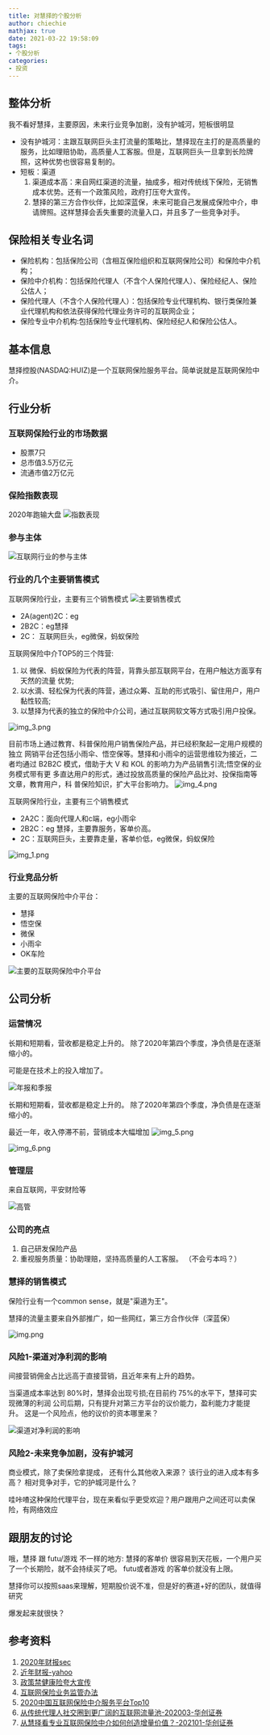 ```yaml
---
title: 对慧择的个股分析
author: chiechie
mathjax: true
date: 2021-03-22 19:58:09
tags: 
- 个股分析
categories: 
- 投资
---
```



## 整体分析

我不看好慧择，主要原因，未来行业竞争加剧，没有护城河，短板很明显
- 没有护城河：主跟互联网巨头主打流量的策略比，慧择现在主打的是高质量的服务，比如理赔协助，高质量人工客服。但是，互联网巨头一旦拿到长险牌照，这种优势也很容易复制的。
- 短板：渠道
    1. 渠道成本高：来自网红渠道的流量，抽成多，相对传统线下保险，无销售成本优势。还有一个政策风险，政府打压夸大宣传。
    2. 慧择的第三方合作伙伴，比如深蓝保，未来可能自己发展成保险中介，申请牌照。这样慧择会丢失重要的流量入口，并且多了一些竞争对手。
    

## 保险相关专业名词

- 保险机构：包括保险公司（含相互保险组织和互联网保险公司）和保险中介机构；
- 保险中介机构：包括保险代理人（不含个人保险代理人）、保险经纪人、保险公估人；
- 保险代理人（不含个人保险代理人）：包括保险专业代理机构、银行类保险兼业代理机构和依法获得保险代理业务许可的互联网企业；
- 保险专业中介机构:包括保险专业代理机构、保险经纪人和保险公估人。



## 基本信息

慧择控股(NASDAQ:HUIZ)是一个互联网保险服务平台。简单说就是互联网保险中介。


## 行业分析

### 互联网保险行业的市场数据

- 股票7只
- 总市值3.5万亿元
- 流通市值2万亿元

### 保险指数表现

2020年跑输大盘
![指数表现](zhishu.png)

### 参与主体
![互联网行业的参与主体](canyuzhuti.png)

### 行业的几个主要销售模式


互联网保险行业，主要有三个销售模式
![主要销售模式](xiaoshoumoshi.png)

- 2A(agent)2C：eg
- 2B2C：eg慧择
- 2C： 互联网巨头，eg微保，蚂蚁保险


互联网保险中介TOP5的三个阵营:

1) 以 微保、蚂蚁保险为代表的阵营，背靠头部互联网平台，在用户触达方面享有天然的流量 优势;
2) 以水滴、轻松保为代表的阵营，通过众筹、互助的形式吸引、留住用户，用户 黏性较高;
3) 以慧择为代表的独立的保险中介公司，通过互联网软文等方式吸引用户投保。

![img_3.png](img_3.png)

目前市场上通过教育、科普保险用户销售保险产品，并已经积聚起一定用户规模的独立 网销平台还包括小雨伞、悟空保等。慧择和小雨伞的运营思维较为接近，二者均通过 B2B2C 模式，借助于大 V 和 KOL 的影响力为产品销售引流;悟空保的业务模式带有更 多直达用户的形式，通过投放高质量的保险产品比对、投保指南等文章，教育用户，科 普保险知识，扩大平台影响力。
![img_4.png](img_4.png)


互联网保险行业，主要有三个销售模式

- 2A2C：面向代理人和c端，eg小雨伞
- 2B2C：eg 慧择，主要靠服务，客单价高。
- 2C：互联网巨头，主要靠走量，客单价低，eg微保，蚂蚁保险

![img_1.png](img_1.png)


### 行业竞品分析

主要的互联网保险中介平台：

- 慧择
- 悟空保
- 微保
- 小雨伞
- OK车险

![主要的互联网保险中介平台](img_2.png)


## 公司分析

### 运营情况

长期和短期看，营收都是稳定上升的。
除了2020年第四个季度，净负债是在逐渐缩小的。

可能是在技术上的投入增加了。


![年报和季报](jibao.png)

长期和短期看，营收都是稳定上升的。
除了2020年第四个季度，净负债是在逐渐缩小的。


最近一年，收入停滞不前，营销成本大幅增加
![img_5.png](img_5.png)

![img_6.png](img_6.png)


### 管理层

来自互联网，平安财险等

![高管](gaoguan.png)


### 公司的亮点

1. 自己研发保险产品
2. 重视服务质量：协助理赔，坚持高质量的人工客服。
（不会亏本吗？）



### 慧择的销售模式

保险行业有一个common sense，就是"渠道为王"。

慧择的流量主要来自外部推广，如一些网红，第三方合作伙伴（深蓝保）

![img.png](img.png)


### 风险1-渠道对净利润的影响

间接营销佣金占比远高于直接营销，且近年来有上升的趋势。

当渠道成本率达到 80%时，慧择会出现亏损;在目前约 75%的水平下，慧择可实现微薄的利润
公司后期，只有提升对第三方平台的议价能力，盈利能力才能提升。 这是一个风险点，他的议价的资本哪里来？

![渠道对净利润的影响](img_1.png)



### 风险2-未来竞争加剧，没有护城河


商业模式，除了卖保险拿提成， 还有什么其他收入来源？
该行业的进入成本有多高？
相对竞争对手，它的护城河是什么？

哇咔喳这种保险代理平台，现在来看似乎更受欢迎？用户跟用户之间还可以卖保险，有网络效应



## 跟朋友的讨论

哦，慧择 跟 futu/游戏 不一样的地方:
慧择的客单价 很容易到天花板，一个用户买了一个长期险，就不会持续买了吧。
futu或者游戏 的客单价就没有上限。

慧择你可以按照saas来理解，短期股价说不准，但是好的赛道+好的团队，就值得研究

爆发起来就很快？



## 参考资料

1. [2020年财报sec](https://www.sec.gov/Archives/edgar/data/0001778982/000119312521088464/d32761d20f.htm)
2. [近年财报-yahoo](https://finance.yahoo.com/quote/HUIZ/financials?p=HUIZ)
3. [政策禁健康险夸大宣传](http://www.gov.cn/zhengce/2021-01/14/content_5580017.htm)
4. [互联网保险业务监管办法](http://www.gov.cn/zhengce/zhengceku/2020-12/14/content_5569402.htm)
5. [2020中国互联网保险中介服务平台Top10](http://finance.people.com.cn/n1/2020/0916/c1004-31864208.html)
6. [从传统代理人社交圈到更广阔的互联网流量池-202003-华创证券](http://pdf.dfcfw.com/pdf/H3_AP202003041375839267_1.pdf)
7. [从慧择看专业互联网保险中介如何创造增量价值？-202101-华创证券](https://pdf.dfcfw.com/pdf/H3_AP202101051447381631_1.pdf?1609858004000.pdf)
